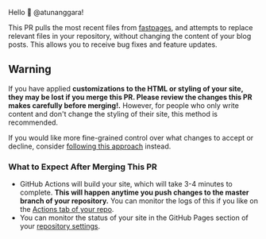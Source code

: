 Hello :wave: @atunanggara! 

This PR pulls the most recent files from [fastpages](https://github.com/fastai/fastpages), and attempts to replace relevant files in your repository, without changing the content of your blog posts.  This allows you to receive bug fixes and feature updates.

## Warning

If you have applied  **customizations to the HTML or styling of your site, they may be lost if you merge this PR.  Please review the changes this PR makes carefully before merging!.**  However, for people who only write content and don't change the styling of their site, this method is recommended.

If you would like more fine-grained control over what changes to accept or decline, consider [following this approach](https://stackoverflow.com/questions/56577184/github-pull-changes-from-a-template-repository/56577320) instead.  

### What to Expect After Merging This PR

- GitHub Actions will build your site, which will take 3-4 minutes to complete.  **This will happen anytime you push changes to the master branch of your repository.**  You can monitor the logs of this if you like on the [Actions tab of your repo](https://github.com/atunanggara/blog/actions).
- You can monitor the status of your site in the GitHub Pages section of your [repository settings](https://github.com/atunanggara/blog/settings).
